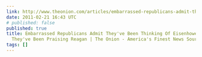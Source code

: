 ```yaml
---
link: http://www.theonion.com/articles/embarrassed-republicans-admit-theyve-been-thinking,19248/
date: 2011-02-21 16:43 UTC
# published: false
published: true
title: Embarrassed Republicans Admit They've Been Thinking Of Eisenhower Whole Time
  They've Been Praising Reagan | The Onion - America's Finest News Source
tags: []
---
```



